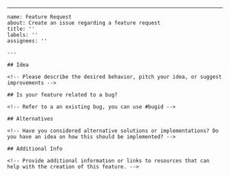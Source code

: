 ---
    name: Feature Request
    about: Create an issue regarding a feature request
    title: ''
    labels: ''
    assignees: ''
    
    ---
    
    ## Idea
    
    <!-- Please describe the desired behavior, pitch your idea, or suggest improvements -->
    
    ## Is your feature related to a bug?
    
    <!-- Refer to a an existing bug, you can use #bugid -->
    
    ## Alternatives
    
    <!-- Have you considered alternative solutions or implementations? Do you have an idea on how this should be implemented? -->
    
    ## Additional Info
    
    <!-- Provide additional information or links to resources that can help with the creation of this feature. -->